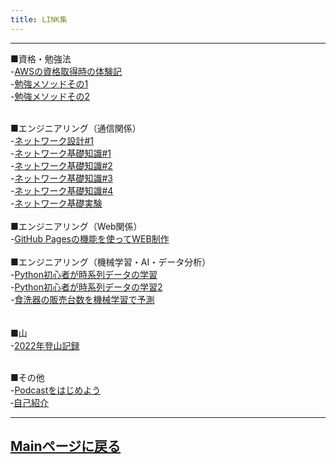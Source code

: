 ```yaml
---
title: LINK集
---
```

<script async src="https://pagead2.googlesyndication.com/pagead/js/adsbygoogle.js?client=ca-pub-2844921131740253"
     crossorigin="anonymous"></script>
<!-- Global site tag (gtag.js) - Google Analytics -->
<script async src="https://www.googletagmanager.com/gtag/js?id=G-H1234VX5NE"></script>
<script>
  window.dataLayer = window.dataLayer || [];
  function gtag(){dataLayer.push(arguments);}
  gtag('js', new Date());

  gtag('config', 'G-H1234VX5NE');
</script>

----

■資格・勉強法<br>
-[AWSの資格取得時の体験記](https://kissshot-skup.github.io/webpage/AWS_SAA/)<br>
-[勉強メソッドその1](https://kissshot-skup.github.io/webpage/studyplus/)<br>
-[勉強メソッドその2](https://kissshot-skup.github.io/webpage/study_twitter/)<br>
<br>

■エンジニアリング（通信関係）<br>
-[ネットワーク設計#1](https://kissshot-skup.github.io/webpage/qos/)<br>
-[ネットワーク基礎知識#1](https://kissshot-skup.github.io/webpage/nwkiso_denso/)<br>
-[ネットワーク基礎知識#2](https://kissshot-skup.github.io/webpage/nwkiso_denso2/)<br>
-[ネットワーク基礎知識#3](https://kissshot-skup.github.io/webpage/nwkiso_denso3/)<br>
-[ネットワーク基礎知識#4](https://kissshot-skup.github.io/webpage/nwkiso_denso4/)<br>
-[ネットワーク基礎実験](https://kissshot-skup.github.io/webpage/pcdenso/)<br>
<br>
■エンジニアリング（Web関係）<br>
-[GitHub Pagesの機能を使ってWEB制作](https://kissshot-skup.github.io/webpage/GitHub_Page/)
<br>
<br>
■エンジニアリング（機械学習・AI・データ分析）<br>
-[Python初心者が時系列データの学習](https://kissshot-skup.github.io/webpage/aiskillup/)<br>
-[Python初心者が時系列データの学習2](https://kissshot-skup.github.io/webpage/aiskillup2/)<br>
-[食洗器の販売台数を機械学習で予測](https://kissshot-skup.github.io/webpage/aiskillup3/)<br>
<br>
<br>
■山<br>
-[2022年登山記録](https://kissshot-skup.github.io/webpage/mountain/)
<br>
<br>

■その他<br>
-[Podcastをはじめよう](https://kissshot-skup.github.io/webpage/podcast/)
<br>
‐[自己紹介](https://kissshot-skup.github.io/webpage/jikosyoukai/)


----


## [Mainページに戻る](https://kissshot-skup.github.io/webpage)

